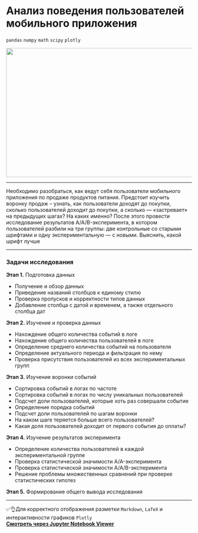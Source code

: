 # Анализ поведения пользователей мобильного приложения

`pandas`  `numpy`  `math`  `scipy`  `plotly`

<p align='center'>
  <img src='https://www.affde.com/uploads/article/84322/kl5ULCEKzke6Yrd0.gif' width=700 height=350 />
</p>

---

Необходимо разобраться, как ведут себя пользователи мобильного приложения по продаже продуктов питания. Предстоит изучить воронку продаж – узнать, как пользователи доходят до покупки, сколько пользователей доходит до покупки, а сколько — «застревает» на предыдущих шагах? На каких именно? После этого провести исследование результатов A/A/B-эксперимента, в котором пользователей разбили на три группы: две контрольные со старыми шрифтами и одну экспериментальную — с новыми. Выяснить, какой шрифт лучше

---

### Задачи исследования


**Этап 1.** Подготовка данных

* Получение и обзор данных
* Приведение названий столбцов к единому стилю
* Проверка пропусков и корректности типов данных
* Добавление столбца с датой и временем, а также отдельного столбца дат

**Этап 2.** Изучение и проверка данных

* Нахождение общего количества событий в логе
* Нахождение общего количества пользователей в логе
* Определение среднего количества событий на пользователя
* Определение актуального периода и фильтрация по нему
* Проверка присутствия пользователей из всех экспериментальных групп

**Этап 3.** Изучение воронки событий

* Сортировка событий в логах по частоте
* Сортировка событий в логах по числу уникальных пользователей
* Подсчет доли пользователей, которые хоть раз совершали событие
* Определение порядка событий
* Подсчет доли пользователей по шагам воронки 
* На каком шаге теряется больше всего пользователей? 
* Какая доля пользователей доходит от первого события до оплаты?

**Этап 4.** Изучение результатов эксперимента

* Определение количества пользователей в каждой экспериментальной группе
* Проверка статистической значимости A/A-эксперимента
* Проверка статистической значимости A/A/B-эксперимента
* Решение проблемы множественных сравнений при проверке статистических гипотез

**Этап 5.** Формирование общего вывода исследования

---

:white_check_mark::ok_hand:Для корректного отображения разметки `Markdown`, `LaTeX` и интерактивности графиков `Plotly` </br>
**[Cмотреть через Jupyter Notebook Viewer](https://nbviewer.org/github/NikitaGirya/YaP_DA_2021/blob/main/09_analysis_user_behavior/Girya_analysis_user_behavior.ipynb)**
